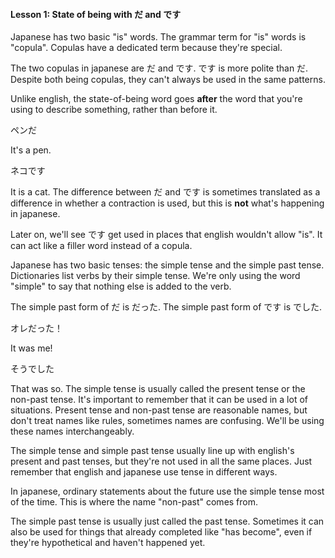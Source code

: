 
#### Lesson 1: State of being with だ and です


Japanese has two basic "is" words. The grammar term for "is" words is "copula". Copulas have a dedicated term because they're special.


The two copulas in japanese are だ and です. です is more polite than だ. Despite both being copulas, they can't always be used in the same patterns.


Unlike english, the state-of-being word goes **after** the word that you're using to describe something, rather than before it.


ペンだ

It's a pen.



ネコです

It is a cat.
The difference between だ and です is sometimes translated as a difference in whether a contraction is used, but this is **not** what's happening in japanese.


Later on, we'll see です get used in places that english wouldn't allow "is". It can act like a filler word instead of a copula.


Japanese has two basic tenses: the simple tense and the simple past tense. Dictionaries list verbs by their simple tense. We're only using the word "simple" to say that nothing else is added to the verb.


The simple past form of だ is だった. The simple past form of です is でした.


オレだった！

It was me!



そうでした

That was so.
The simple tense is usually called the present tense or the non-past tense. It's important to remember that it can be used in a lot of situations. Present tense and non-past tense are reasonable names, but don't treat names like rules, sometimes names are confusing. We'll be using these names interchangeably.


The simple tense and simple past tense usually line up with english's present and past tenses, but they're not used in all the same places. Just remember that english and japanese use tense in different ways.


In japanese, ordinary statements about the future use the simple tense most of the time. This is where the name "non-past" comes from.


The simple past tense is usually just called the past tense. Sometimes it can also be used for things that already completed like "has become", even if they're hypothetical and haven't happened yet.

